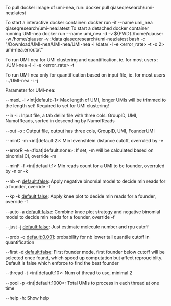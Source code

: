 To pull docker image of umi-nea, run:
docker pull qiaseqresearch/umi-nea:latest

To start a interactive docker container:
docker run -it --name umi_nea qiaseqresearch/umi-nea:latest
To start a detached docker container running UMI-nea
docker run --name umi_nea -d -v ${PWD}:/home/qiauser -w /home/qiauser -v <data>:/data qiaseqresearch/umi-nea:latest bash -c "/Download/UMI-nea/UMI-nea/UMI-nea -i /data/<input-file> -l <max-length>  -e <error_rate> -t <threads> -o <output-file> 2> umi-nea.error.txt"

To run UMI-nea for UMI clustering and quantification, ie. for most users :
./UMI-nea -l <max-umi-len> -i <input-file> -e <error_rate> -t <threads>

To run UMI-nea only for quantification based on input file, ie. for most users :
./UMI-nea -i  <input-file> -j

Parameter for UMI-nea:

--maxL -l <int|default:-1>          Max length of UMI, longer UMIs will be trimmed to the length set! Required to set for UMI clustering!

--in -i <fname>:                    Input file, a tab delim file with three cols: GroupID, UMI, NumofReads, sorted in descending by NumofReads

--out -o <fname>:                   Output file, output has three cols, GroupID, UMI, FounderUMI

--minC -m <int|default:2>:          Min levenshtein distance cutoff, overruled by -e

--errorR -e <float|default:none>:   If set, -m will be calculated based on binomial CI, override -m

--minF -f <int|default:1>           Min reads count for a UMI to be founder, overruled by -n or -k

--nb -n <default:false>:            Apply negative binomial model to decide min reads for a founder, override -f

--kp -k <default:false>:            Apply knee plot to decide min reads for a founder, override -f

--auto -a <default:false>:          Combine knee plot strategy and negative binomial model to decide min reads for a founder, override -f

--just -j <default:false>:          Just estimate molecule number and rpu cutoff

--prob -q <default:0.001>:          probability for nb lower tail quantile cutoff in quantification

--first -d <default:false>:         First founder mode, first founder below cutoff will be selected once found, which speed up computation but affect reprouciblity. Default is false which enforce to find the best founder

--thread -t <int|default:10>:       Num of thread to use, minimal 2

--pool -p <int|default:1000>:       Total UMIs to process in each thread at one time

--help -h:                          Show help
